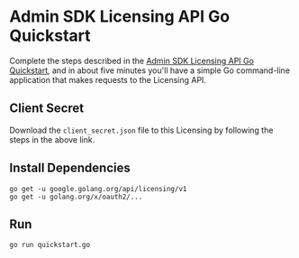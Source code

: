 # Admin SDK Licensing API Go Quickstart

Complete the steps described in the [Admin SDK Licensing API Go Quickstart](https://developers.google.com/admin-sdk/licensing/v1/quickstart/go), and in about five minutes you'll have a simple Go command-line application that makes requests to the Licensing API.

## Client Secret

Download the `client_secret.json` file to this Licensing by following the steps in the above link.

## Install Dependencies

```
go get -u google.golang.org/api/licensing/v1
go get -u golang.org/x/oauth2/...
```

## Run

`go run quickstart.go`
